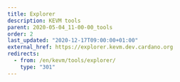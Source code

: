 ```yaml
---
title: Explorer
description: KEVM tools
parent: 2020-05-04_11-00-00_tools
order: 2
last_updated: "2020-12-17T09:00:00+01:00"
external_href: https://explorer.kevm.dev.cardano.org
redirects:
  - from: /en/kevm/tools/explorer/
    type: "301"
---
```

